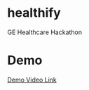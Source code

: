 # healthify
GE Healthcare Hackathon

# Demo
[Demo Video Link](https://drive.google.com/open?id=1Qovlw_KOla22-grHM08HWZKm_DKM1ppt)
